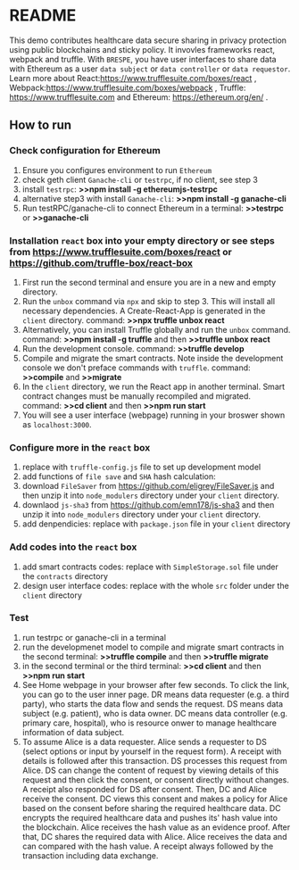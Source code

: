 # README
This demo contributes healthcare data secure sharing in privacy protection using public blockchains and sticky policy. It invovles frameworks react, webpack and truffle. With `BRESPE`, you have user interfaces to share data with Ethereum as a user `data subject` or `data controller` or `data requestor`. Learn more about React:https://www.trufflesuite.com/boxes/react , Webpack:https://www.trufflesuite.com/boxes/webpack , Truffle: https://www.trufflesuite.com and Ethereum: https://ethereum.org/en/ .
## How to run
### Check configuration for Ethereum
1. Ensure you configures environment to run `Ethereum` 
2. check geth client `Ganache-cli` or `testrpc`, if no client, see step 3
3. install `testrpc`: **>>npm install -g ethereumjs-testrpc**
4. alternative step3 with install `Ganache-cli`: **>>npm install -g ganache-cli**
5. Run testRPC/ganache-cli to connect Ethereum in a terminal: **>>testrpc** or **>>ganache-cli**
### Installation `react` box into your empty directory or see steps from https://www.trufflesuite.com/boxes/react or https://github.com/truffle-box/react-box
1. First run the second terminal and ensure you are in a new and empty directory.
2. Run the `unbox` command via `npx` and skip to step 3. This will install all necessary dependencies. A Create-React-App is generated in the `client` directory.
command: **>>npx truffle unbox react**
3. Alternatively, you can install Truffle globally and run the `unbox` command.
command: **>>npm install -g truffle** and then **>>truffle unbox react**
4. Run the development console.
command: **>>truffle develop**
5. Compile and migrate the smart contracts. Note inside the development console we don't preface commands with `truffle`.
command: **>>compile** and **>>migrate**
6. In the `client` directory, we run the React app in another terminal. Smart contract changes must be manually recompiled and migrated.
command: **>>cd client** and then **>>npm run start**
7. You will see a user interface (webpage) running in your broswer shown as `localhost:3000`.
### Configure more in the `react` box
1. replace with `truffle-config.js` file to set up development model
2. add functions of `file save` and `SHA` hash calculation: 
3. download `FileSaver` from https://github.com/eligrey/FileSaver.js and then unzip it into `node_modulers` directory under your `client` directory.
4. downlaod `js-sha3` from https://github.com/emn178/js-sha3 and then unzip it into `node_modulers` directory under your `client` directory.
5. add denpendicies: replace with `package.json` file in your `client` directory
### Add codes into the `react` box
1. add smart contracts codes: replace with `SimpleStorage.sol` file under the `contracts` directory
2. design user interface codes: replace with the whole `src` folder under the `client` directory
### Test
1. run testrpc or ganache-cli in a terminal
2. run the developmenet model to compile and migrate smart contracts in the second terminal: **>>truffle compile** and then **>>truffle migrate**
3. in the second terminal or the third terminal: **>>cd client** and then **>>npm run start**
4. See Home webpage in your browser after few seconds. To click the link, you can go to the user inner page. DR means data requester (e.g. a third party), who starts the data flow and sends the request. DS means data subject (e.g. patient), who is data owner. DC means data controller (e.g. primary care, hospital), who is resource onwer to manage healthcare information of data subject. 
5. To assume Alice is a data requester. Alice sends a requester to DS (select options or input by yourself in the request form). A receipt with details is followed after this transaction. DS processes this request from Alice. DS can change the content of request by viewing details of this request and then click the consent, or consent directly without changes. A receipt also responded for DS after consent. Then, DC and Alice receive the consent. DC views this consent and makes a policy for Alice based on the consent before sharing the required healthcare data. DC encrypts the required healthcare data and pushes its' hash value into the blockchain. Alice receives the hash value as an evidence proof. After that, DC shares the required data with Alice. Alice receives the data and can compared with the hash value. A receipt always followed by the transaction including data exchange.
